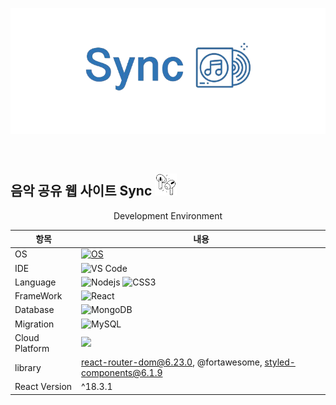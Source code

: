 

![image](https://github.com/kang-minjune/Musics-Share/blob/main/Sync%20README%20Banner.png)

<br/>

## <strong> 음악 공유 웹 사이트 Sync </strong>  <img src="https://github.com/kang-minjune/Musics-Share/blob/main/client/public/images/logo.png" alt="image" width="35" height="35">

<div align="center">
  
  Development Environment
  
  | 항목 | 내용 |
  | --- | --- |
  | OS | [![OS](https://img.shields.io/badge/OS-macOS-informational?style=flat-square&logo=apple&logoColor=white)](https://en.wikipedia.org/wiki/MacOS) |
  | IDE | ![VS Code](https://img.shields.io/badge/-VS%20Code-007ACC?style=flat-square&logo=visual-studio-code) |
  | Language | ![Nodejs](https://img.shields.io/badge/-Nodejs-black?style=flat-square&logo=Node.js) ![CSS3](https://img.shields.io/badge/-CSS3-1572B6?style=flat-square&logo=css3)|
  | FrameWork | ![React](https://img.shields.io/badge/-React-black?style=flat-square&logo=react) |
  | Database | ![MongoDB](https://img.shields.io/badge/-MongoDB-black?style=flat-square&logo=mongodb) |
  | Migration | ![MySQL](https://img.shields.io/badge/-MySQL-black?style=flat-square&logo=mysql) |
  | Cloud Platform | <img src="https://img.shields.io/badge/Amazon AWS-232F3E?style=flat-square&logo=amazonaws&logoColor=white"/> |
  | library | react-router-dom@6.23.0, @fortawesome, styled-components@6.1.9 |  
  | React Version | ^18.3.1 |

</div>
